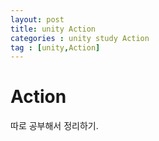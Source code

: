 ```yaml
---
layout: post
title: unity Action
categories : unity study Action
tag : [unity,Action]
---
```


# Action

따로 공부해서 정리하기.


















